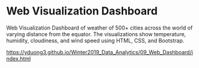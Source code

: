 # Web Visualization Dashboard

Web Visualization Dashboard of weather of 500+ cities across the world of varying distance from the equator. The visualizations show temperature, humidity, cloudiness, and wind speed using HTML, CSS, and Bootstrap.

https://yduong3.github.io/Winter2019_Data_Analytics/09_Web_Dashboard/index.html
